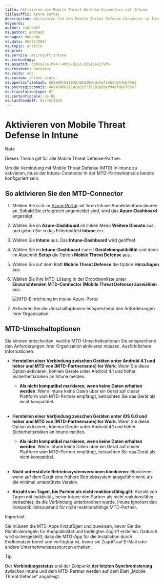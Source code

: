 ```yaml
---
title: Aktivieren des Mobile Threat Defense-Connectors mit Intune
titlesuffix: Azure portal
description: Aktivieren Sie den Mobile Threat Defense-Connector in Intune.
keywords: 
author: andredm7
ms.author: andredm
manager: dougeby
ms.date: 06/21/2017
ms.topic: article
ms.prod: 
ms.service: microsoft-intune
ms.technology: 
ms.assetid: dbb6a37e-ba47-4b69-922c-d25e66c279f6
ms.reviewer: heenamac
ms.suite: ems
ms.custom: intune-azure
ms.openlocfilehash: 0d5e90cb91032a88830e7dc9af1d66d854ab4963
ms.sourcegitcommit: 468480b61110ca81f737582ebbefd4efda6fd667
ms.translationtype: HT
ms.contentlocale: de-DE
ms.lasthandoff: 01/30/2018
---
```

# <a name="enable-mobile-threat-defense-in-intune"></a>Aktivieren von Mobile Threat Defense in Intune

> [!NOTE] 
> Dieses Thema gilt für alle Mobile Threat Defense-Partner.

Um die Verbindung mit Mobile Threat Defense (MTD) in Intune zu aktivieren, muss der Intune-Connector in der MTD-Partnerkonsole bereits konfiguriert sein.

## <a name="to-enable-the-mtd-connector"></a>So aktivieren Sie den MTD-Connector

1. Melden Sie sich im [Azure-Portal](https://portal.azure.com) mit Ihren Intune-Anmeldeinformationen an. Sobald Sie erfolgreich angemeldet sind, wird das **Azure-Dashboard** angezeigt.

2. Wählen Sie im **Azure-Dashboard** im linken Menü **Weitere Dienste** aus, und geben Sie in das Filtertextfeld **Intune** ein.

3. Wählen Sie **Intune** aus. Das **Intune-Dashboard** wird geöffnet.

4. Wählen Sie im **Intune-Dashboard** zuerst **Gerätekompatibilität** und dann im Abschnitt **Setup** die Option **Mobile Threat Defense** aus.

5. Wählen Sie auf dem Blatt **Mobile Threat Defense** die Option **Hinzufügen** aus.

6. Wählen Sie Ihre MTD-Lösung in der Dropdownliste unter **Einzurichtenden MTD-Connector (Mobile Threat Defense) auswählen** aus.

    ![MTD-Einrichtung im Intune Azure-Portal](./media/enable-mtd-connector-1.png)

7. Aktivieren Sie die Umschaltoptionen entsprechend den Anforderungen Ihrer Organisation.

## <a name="mtd-toggle-options"></a>MTD-Umschaltoptionen

Sie können entscheiden, welche MTD-Umschaltoptionen Sie entsprechend den Anforderungen Ihrer Organisation aktivieren müssen. Ausführlichere Informationen:

- **Herstellen einer Verbindung zwischen Geräten unter Android 4.1 und höher und MTD von [MTD-Partnername] for Work**: Wenn Sie diese Option aktivieren, können Geräte unter Android 4.1 und höher Sicherheitsrisiken an Intune melden.
    - **Als nicht kompatibel markieren, wenn keine Daten erhalten werden**: Wenn Intune keine Daten über ein Gerät auf dieser Plattform vom MTD-Partner empfängt, betrachten Sie das Gerät als nicht kompatibel.
<br></br>
- **Herstellen einer Verbindung zwischen Geräten unter iOS 8.0 und höher und MTD von [MTD-Partnername] for Work**: Wenn Sie diese Option aktivieren, können Geräte unter Android 4.1 und höher Sicherheitsrisiken an Intune melden.
    - **Als nicht kompatibel markieren, wenn keine Daten erhalten werden**: Wenn Intune keine Daten über ein Gerät auf dieser Plattform vom MTD-Partner empfängt, betrachten Sie das Gerät als nicht kompatibel.
<br></br>
- **Nicht unterstützte Betriebssystemversionen blockieren**: Blockieren, wenn auf dem Gerät eine frühere Betriebssystem ausgeführt wird, als die minimal unterstützte Version.

- **Anzahl von Tagen, bis Partner als nicht reaktionsfähig gilt**: Anzahl von Tagen mit Inaktivität, bevor Intune den Partner als nicht reaktionsfähig betrachtet, da die Verbindung unterbrochen wurde. Intune ignoriert den Kompatibilitätszustand für nicht reaktionsfähige MTD-Partner.

> [!IMPORTANT] 
> Sie müssen die MTD-Apps hinzufügen und zuweisen, bevor Sie die Richtlinienregeln für Kompatibilität und bedingten Zugriff erstellen. Dadurch wird sichergestellt, dass die MTD-App für die Installation durch Endbenutzer bereit und verfügbar ist, bevor sie Zugriff auf E-Mail oder andere Unternehmensressourcen erhalten.

> [!TIP]
> Der **Verbindungsstatus** und der Zeitpunkt **der letzten Synchronisierung** zwischen Intune und dem MTD-Partner werden auf dem Blatt „Mobile Threat Defense“ angezeigt.
